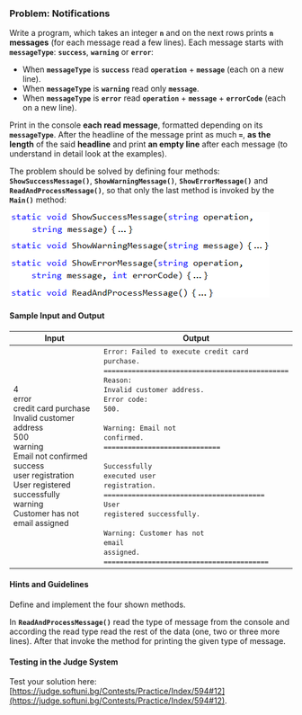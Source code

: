 ### Problem: Notifications

Write a program, which takes an integer **`n`** and on the next rows prints **`n`** **messages** (for each message read a few lines). Each message starts with **`messageType`**: **`success`**, **`warning`** or **`error`**:
   - When **`messageType`** is **`success`** read **`operation`** + **`message`** (each on a new line).
   - When **`messageType`** is **`warning`** read only **`message`**.
   - When **`messageType`** is **`error`** read **`operation`** + **`message`** + **`errorCode`** (each on a new line).

Print in the console **each read message**, formatted depending on its **`messageType`**. After the headline of the message print as much **`=`**, **as the length** of the said **headline** and print **an empty line** after each message (to understand in detail look at the examples). 

The problem should be solved by defining four methods: **`ShowSuccessMessage()`**, **`ShowWarningMessage()`**, **`ShowErrorMessage()`** and **`ReadAndProcessMessage()`**, so that only the last method is invoked by the **`Main()`** method:

![](/assets/chapter-10-images/23.Notifications-01.png)

#### Sample Input and Output

| Input | Output |
| --- | --- |
|4<br>error<br>credit card purchase<br>Invalid customer address<br>500<br>warning<br>Email not confirmed<br>success<br>user registration<br>User registered successfully<br>warning<br>Customer has not email assigned|<code>Error: Failed to execute credit card purchase.</code><br><code>==============================================</code><br><code>Reason: Invalid customer address.</code><br><code>Error code: 500.</code><br><br><code>Warning: Email not confirmed.</code><br><code>=============================</code><br><br><code>Successfully executed user registration.</code><br><code>========================================</code><br><code>User registered successfully.</code><br><br><code>Warning: Customer has not email assigned.</code><br><code>=========================================</code>|

#### Hints and Guidelines

Define and implement the four shown methods.

In **`ReadAndProcessMessage()`** read the type of message from the console and according the read type read the rest of the data (one, two or three more lines). After that invoke the method for printing the given type of message.

#### Testing in the Judge System

Test your solution here: [https://judge.softuni.bg/Contests/Practice/Index/594#12](https://judge.softuni.bg/Contests/Practice/Index/594#12).